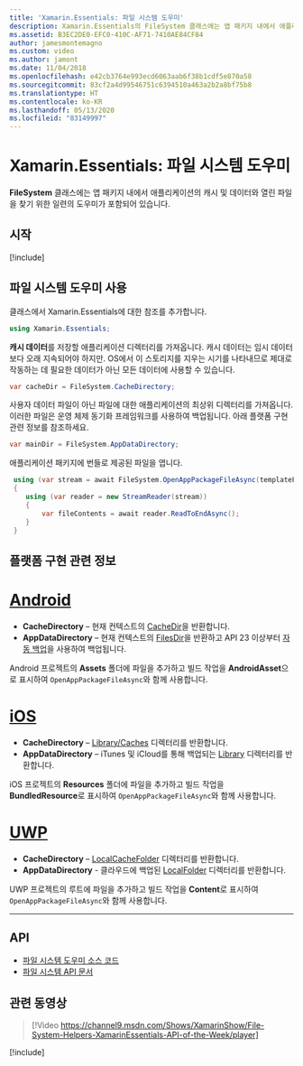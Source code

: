 ```yaml
---
title: 'Xamarin.Essentials: 파일 시스템 도우미'
description: Xamarin.Essentials의 FileSystem 클래스에는 앱 패키지 내에서 애플리케이션의 캐시 및 데이터와 열린 파일을 찾기 위한 일련의 도우미가 포함되어 있습니다.
ms.assetid: B3EC2DE0-EFC0-410C-AF71-7410AE84CF84
author: jamesmontemagno
ms.custom: video
ms.author: jamont
ms.date: 11/04/2018
ms.openlocfilehash: e42cb3764e993ecd6063aab6f38b1cdf5e870a58
ms.sourcegitcommit: 83cf2a4d99546751c6394510a463a2b2a8bf75b8
ms.translationtype: HT
ms.contentlocale: ko-KR
ms.lasthandoff: 05/13/2020
ms.locfileid: "83149997"
---
```

# <a name="xamarinessentials-file-system-helpers"></a>Xamarin.Essentials: 파일 시스템 도우미

**FileSystem** 클래스에는 앱 패키지 내에서 애플리케이션의 캐시 및 데이터와 열린 파일을 찾기 위한 일련의 도우미가 포함되어 있습니다.

## <a name="get-started"></a>시작

[!include[](~/essentials/includes/get-started.md)]

## <a name="using-file-system-helpers"></a>파일 시스템 도우미 사용

클래스에서 Xamarin.Essentials에 대한 참조를 추가합니다.

```csharp
using Xamarin.Essentials;
```

**캐시 데이터**를 저장할 애플리케이션 디렉터리를 가져옵니다. 캐시 데이터는 임시 데이터보다 오래 지속되어야 하지만. OS에서 이 스토리지를 지우는 시기를 나타내므로 제대로 작동하는 데 필요한 데이터가 아닌 모든 데이터에 사용할 수 있습니다.

```csharp
var cacheDir = FileSystem.CacheDirectory;
```

사용자 데이터 파일이 아닌 파일에 대한 애플리케이션의 최상위 디렉터리를 가져옵니다. 이러한 파일은 운영 체제 동기화 프레임워크를 사용하여 백업됩니다. 아래 플랫폼 구현 관련 정보를 참조하세요.

```csharp
var mainDir = FileSystem.AppDataDirectory;
```

애플리케이션 패키지에 번들로 제공된 파일을 엽니다.

```csharp
 using (var stream = await FileSystem.OpenAppPackageFileAsync(templateFileName))
 {
    using (var reader = new StreamReader(stream))
    {
        var fileContents = await reader.ReadToEndAsync();
    }
 }
```

## <a name="platform-implementation-specifics"></a>플랫폼 구현 관련 정보

# <a name="android"></a>[Android](#tab/android)

- **CacheDirectory** – 현재 컨텍스트의 [CacheDir](https://developer.android.com/reference/android/content/Context.html#getCacheDir)을 반환합니다.
- **AppDataDirectory** – 현재 컨텍스트의 [FilesDir](https://developer.android.com/reference/android/content/Context.html#getFilesDir)을 반환하고 API 23 이상부터 [자동 백업](https://developer.android.com/guide/topics/data/autobackup.html)을 사용하여 백업됩니다.

Android 프로젝트의 **Assets** 폴더에 파일을 추가하고 빌드 작업을 **AndroidAsset**으로 표시하여 `OpenAppPackageFileAsync`와 함께 사용합니다.

# <a name="ios"></a>[iOS](#tab/ios)

- **CacheDirectory** – [Library/Caches](https://developer.apple.com/library/content/documentation/FileManagement/Conceptual/FileSystemProgrammingGuide/FileSystemOverview/FileSystemOverview.html) 디렉터리를 반환합니다.
- **AppDataDirectory** – iTunes 및 iCloud를 통해 백업되는 [Library](https://developer.apple.com/library/content/documentation/FileManagement/Conceptual/FileSystemProgrammingGuide/FileSystemOverview/FileSystemOverview.html) 디렉터리를 반환합니다.

iOS 프로젝트의 **Resources** 폴더에 파일을 추가하고 빌드 작업을 **BundledResource**로 표시하여 `OpenAppPackageFileAsync`와 함께 사용합니다.

# <a name="uwp"></a>[UWP](#tab/uwp)

- **CacheDirectory** – [LocalCacheFolder](https://docs.microsoft.com/uwp/api/windows.storage.applicationdata.localcachefolder#Windows_Storage_ApplicationData_LocalCacheFolder) 디렉터리를 반환합니다.
- **AppDataDirectory** - 클라우드에 백업된 [LocalFolder](https://docs.microsoft.com/uwp/api/windows.storage.applicationdata.localfolder#Windows_Storage_ApplicationData_LocalFolder) 디렉터리를 반환합니다.

UWP 프로젝트의 루트에 파일을 추가하고 빌드 작업을 **Content**로 표시하여 `OpenAppPackageFileAsync`와 함께 사용합니다.

--------------

## <a name="api"></a>API

- [파일 시스템 도우미 소스 코드](https://github.com/xamarin/Essentials/tree/master/Xamarin.Essentials/FileSystem)
- [파일 시스템 API 문서](xref:Xamarin.Essentials.FileSystem)

## <a name="related-video"></a>관련 동영상

> [!Video https://channel9.msdn.com/Shows/XamarinShow/File-System-Helpers-XamarinEssentials-API-of-the-Week/player]

[!include[](~/essentials/includes/xamarin-show-essentials.md)]
